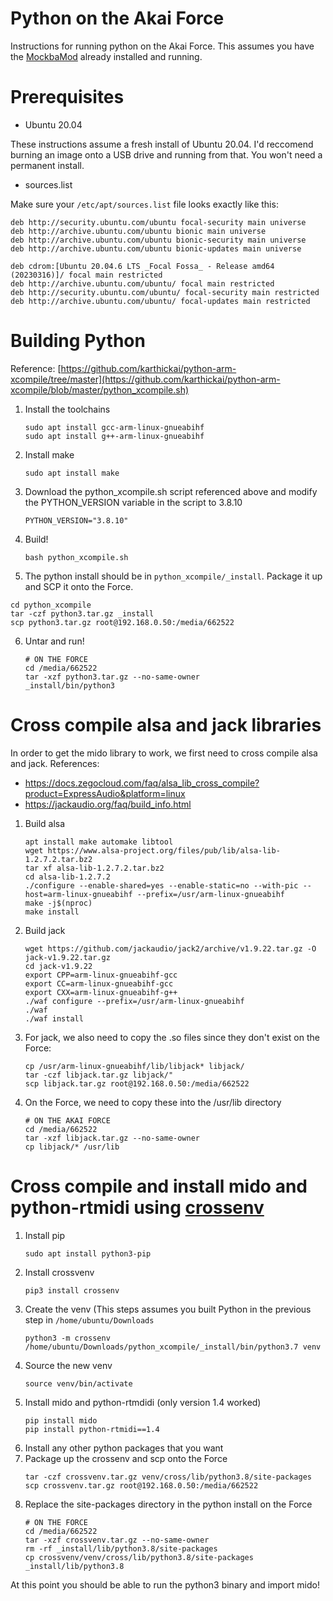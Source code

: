 # Python on the Akai Force
Instructions for running python on the Akai Force. This assumes you have the [MockbaMod](https://github.com/MockbaTheBorg/MockbaMod) already installed and running.

# Prerequisites
* Ubuntu 20.04
  
These instructions assume a fresh install of Ubuntu 20.04. I'd reccomend burning an image onto a USB drive and running from that. You won't need a permanent install.

* sources.list
  
Make sure your `/etc/apt/sources.list` file looks exactly like this:
  ```
  deb http://security.ubuntu.com/ubuntu focal-security main universe
  deb http://archive.ubuntu.com/ubuntu bionic main universe
  deb http://archive.ubuntu.com/ubuntu bionic-security main universe
  deb http://archive.ubuntu.com/ubuntu bionic-updates main universe

  deb cdrom:[Ubuntu 20.04.6 LTS _Focal Fossa_ - Release amd64 (20230316)]/ focal main restricted
  deb http://archive.ubuntu.com/ubuntu/ focal main restricted
  deb http://security.ubuntu.com/ubuntu/ focal-security main restricted
  deb http://archive.ubuntu.com/ubuntu/ focal-updates main restricted
  ```
# Building Python
Reference: [https://github.com/karthickai/python-arm-xcompile/tree/master](https://github.com/karthickai/python-arm-xcompile/blob/master/python_xcompile.sh)
1. Install the toolchains
   ```
   sudo apt install gcc-arm-linux-gnueabihf
   sudo apt install g++-arm-linux-gnueabihf
   ```
2. Install make
   ```
   sudo apt install make
   ```
3. Download the python_xcompile.sh script referenced above and modify the PYTHON_VERSION variable in the script to 3.8.10
   ```
   PYTHON_VERSION="3.8.10"
   ```
4. Build!
   ```
   bash python_xcompile.sh
   ```
5. The python install should be in `python_xcompile/_install`. Package it up and SCP it onto the Force.
  ```
  cd python_xcompile
  tar -czf python3.tar.gz _install
  scp python3.tar.gz root@192.168.0.50:/media/662522
  ```
6. Untar and run!
   ```
   # ON THE FORCE
   cd /media/662522
   tar -xzf python3.tar.gz --no-same-owner
   _install/bin/python3
   ```

# Cross compile alsa and jack libraries
In order to get the mido library to work, we first need to cross compile alsa and jack.
References: 
* https://docs.zegocloud.com/faq/alsa_lib_cross_compile?product=ExpressAudio&platform=linux
* https://jackaudio.org/faq/build_info.html

1. Build alsa
   ```
   apt install make automake libtool
   wget https://www.alsa-project.org/files/pub/lib/alsa-lib-1.2.7.2.tar.bz2
   tar xf alsa-lib-1.2.7.2.tar.bz2
   cd alsa-lib-1.2.7.2
   ./configure --enable-shared=yes --enable-static=no --with-pic --host=arm-linux-gnueabihf --prefix=/usr/arm-linux-gnueabihf
   make -j$(nproc)
   make install
   ```
2. Build jack
   ```
   wget https://github.com/jackaudio/jack2/archive/v1.9.22.tar.gz -O jack-v1.9.22.tar.gz
   cd jack-v1.9.22
   export CPP=arm-linux-gnueabihf-gcc
   export CC=arm-linux-gnueabihf-gcc
   export CXX=arm-linux-gnueabihf-g++
   ./waf configure --prefix=/usr/arm-linux-gnueabihf
   ./waf
   ./waf install
   ```
3. For jack, we also need to copy the .so files since they don't exist on the Force:
   ```
   cp /usr/arm-linux-gnueabihf/lib/libjack* libjack/
   tar -czf libjack.tar.gz libjack/"
   scp libjack.tar.gz root@192.168.0.50:/media/662522
   ```
4. On the Force, we need to copy these into the /usr/lib directory
   ```
   # ON THE AKAI FORCE
   cd /media/662522
   tar -xzf libjack.tar.gz --no-same-owner
   cp libjack/* /usr/lib
   ```
# Cross compile and install mido and python-rtmidi using [crossenv](https://pypi.org/project/crossenv)
1. Install pip
   ```
   sudo apt install python3-pip
   ```
2. Install crossvenv
   ```
   pip3 install crossenv
   ```
3. Create the venv (This steps assumes you built Python in the previous step in `/home/ubuntu/Downloads`
   ```
   python3 -m crossenv /home/ubuntu/Downloads/python_xcompile/_install/bin/python3.7 venv
   ```
4. Source the new venv
   ```
   source venv/bin/activate
   ```
5. Install mido and python-rtmdidi (only version 1.4 worked)
   ```
   pip install mido
   pip install python-rtmidi==1.4
   ```
6. Install any other python packages that you want
7. Package up the crossenv and scp onto the Force
   ```
   tar -czf crossvenv.tar.gz venv/cross/lib/python3.8/site-packages
   scp crossvenv.tar.gz root@192.168.0.50:/media/662522
   ```
8. Replace the site-packages directory in the python install on the Force
   ```
   # ON THE FORCE
   cd /media/662522
   tar -xzf crossvenv.tar.gz --no-same-owner
   rm -rf _install/lib/python3.8/site-packages
   cp crossvenv/venv/cross/lib/python3.8/site-packages _install/lib/python3.8
   ```

At this point you should be able to run the python3 binary and import mido!
